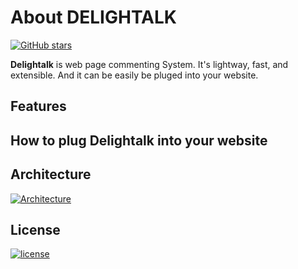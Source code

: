 About DELIGHTALK
================
[![GitHub stars](https://img.shields.io/github/stars/EastmanJian/delightalk.svg)](https://github.com/EastmanJian/delightalk/stargazers)

**Delightalk** is web page commenting System. It's lightway, fast, and extensible. And it can be easily be pluged into your website.

Features
--------

How to plug Delightalk into your website
----------------------------------------

Architecture
------------
[![Architecture](https://img.shields.io/badge/Architecture-REST-lightgrey.svg)](https://github.com/EastmanJian/delightalk/blob/master/ARCHITECTURE.MD)

License
-------
[![license](https://img.shields.io/github/license/mashape/apistatus.svg)](https://github.com/EastmanJian/delightalk/blob/master/LICENSE)
